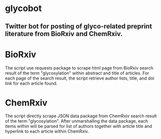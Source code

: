 # glycobot

Twitter bot for posting of glyco-related preprint literature from BioRxiv and ChemRxiv.
----

# BioRxiv 

The script use requests package to scrape html page from BioRxiv search result of the term "glycosylation" within abstract and title of articles. For each page of the search result, the script retrieve author lists, title, and doi link for each article found.

# ChemRxiv

The script directly scrape JSON data package from ChemRxiv search result of the term "glycosylation". After unmarshalling the data package, each items within will be parsed for list of authors together with article title and hyperlink to each article within ChemRxiv.